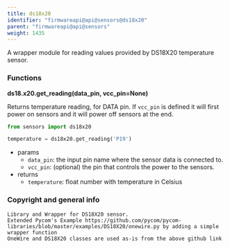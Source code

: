 ```yaml
---
title: ds18x20
identifier: "firmwareapi@api@sensors@ds18x20"
parent: "firmwareapi@api@sensors"
weight: 1435
---
```


A wrapper module for reading values provided by DS18X20 temperature sensor.

### Functions

**ds18.x20.get_reading(data_pin, vcc_pin=None)**

Returns temperature reading, for DATA pin. If `vcc_pin` is defined it will first power on sensors and it will power off sensors at the end.

```python
from sensors import ds18x20

temperature = ds18x20.get_reading('P19')
```

- params
  - `data_pin`: the input pin name where the sensor data is connected to.
  - `vcc_pin`: (optional) the pin that controls the power to the sensors.
- returns
  - `temperature`: float number with temperature in Celsius

### Copyright and general info

    Library and Wrapper for DS18X20 sensor.
    Extended Pycom's Example https://github.com/pycom/pycom-libraries/blob/master/examples/DS18X20/onewire.py by adding a simple wrapper function
    OneWire and DS18X20 classes are used as-is from the above github link
